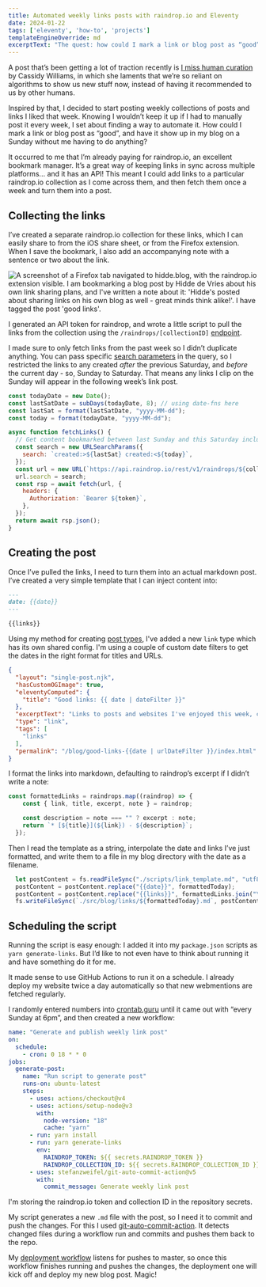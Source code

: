 ```yaml
---
title: Automated weekly links posts with raindrop.io and Eleventy
date: 2024-01-22
tags: ['eleventy', 'how-to', 'projects']
templateEngineOverride: md
excerptText: "The quest: how could I mark a link or blog post as “good”, and have it show up in my blog on a Sunday without me having to do anything?"
---
```


A post that’s been getting a lot of traction recently is [I miss human curation](https://blog.cassidoo.co/post/human-curation/) by Cassidy Williams, in which she laments that we’re so reliant on algorithms to show us new stuff now, instead of having it recommended to us by other humans. 

Inspired by that, I decided to start posting weekly collections of posts and links I liked that week. Knowing I wouldn’t keep it up if I had to manually post it every week, I set about finding a way to automate it. How could I mark a link or blog post as “good”, and have it show up in my blog on a Sunday without me having to do anything?

It occurred to me that I’m already paying for raindrop.io, an excellent bookmark manager. It’s a great way of keeping links in sync across multiple platforms... and it has an API! This meant I could add links to a particular raindrop.io collection as I come across them, and then fetch them once a week and turn them into a post. 

## Collecting the links
I’ve created a separate raindrop.io collection for these links, which I can easily share to from the iOS share sheet, or from the Firefox extension. When I save the bookmark, I also add an accompanying note with a sentence or two about the link.

![A screenshot of a Firefox tab navigated to hidde.blog, with the raindrop.io extension visible. I am bookmarking a blog post by Hidde de Vries about his own link sharing plans, and I've written a note about it: 'Hidde's posted about sharing links on his own blog as well - great minds think alike!'. I have tagged the post 'good links'.](/img/blog/raindrop-bookmark.png)

I generated an API token for raindrop, and wrote a little script to pull the links from the collection using the `/raindrops/[collectionID]` [endpoint](https://developer.raindrop.io/v1/raindrops/multiple). 

I made sure to only fetch links from the past week so I didn’t duplicate anything. You can pass specific [search parameters](https://help.raindrop.io/using-search/#operators) in the query, so I restricted the links to any created *after* the previous Saturday, and *before* the current day - so, Sunday to Saturday. That means any links I clip on the Sunday will appear in the following week’s link post. 

```js
const todayDate = new Date();
const lastSatDate = subDays(todayDate, 8); // using date-fns here
const lastSat = format(lastSatDate, "yyyy-MM-dd");
const today = format(todayDate, "yyyy-MM-dd");

async function fetchLinks() {
  // Get content bookmarked between last Sunday and this Saturday inclusive
  const search = new URLSearchParams({
    search: `created:>${lastSat} created:<${today}`,
  });
  const url = new URL(`https://api.raindrop.io/rest/v1/raindrops/${collectionId}`);
  url.search = search;
  const rsp = await fetch(url, {
    headers: {
      Authorization: `Bearer ${token}`,
    },
  });
  return await rsp.json();
}
```

## Creating the post
Once I’ve pulled the links, I need to turn them into an actual markdown post. I’ve created a very simple template that I can inject content into:

```md
---
date: {{date}}
---

{{links}}
```
Using my method for creating [post types](/blog/building-post-types-and-category-rss-feeds-in-eleventy/), I've added a new `link` type which has its own shared config. I'm using a couple of custom date filters to get the dates in the right format for titles and URLs. 

```json
{
  "layout": "single-post.njk",
  "hasCustomOGImage": true,
  "eleventyComputed": {
    "title": "Good links: {{ date | dateFilter }}"
  },
  "excerptText": "Links to posts and websites I've enjoyed this week, curated and automated.",
  "type": "link",
  "tags": [
    "links"
  ],
  "permalink": "/blog/good-links-{{date | urlDateFilter }}/index.html"
}
```

I format the links into markdown, defaulting to raindrop’s excerpt if I didn’t write a note:
```js
const formattedLinks = raindrops.map((raindrop) => {
    const { link, title, excerpt, note } = raindrop;

    const description = note === "" ? excerpt : note;
    return `* [${title}](${link}) - ${description}`;
  });
```

Then I read the template as a string, interpolate the date and links I’ve just formatted, and write them to a file in my blog directory with the date as a filename.

```js
  let postContent = fs.readFileSync("./scripts/link_template.md", "utf8");
  postContent = postContent.replace("{{date}}", formattedToday);
  postContent = postContent.replace("{{links}}", formattedLinks.join("\n"));
  fs.writeFileSync(`./src/blog/links/${formattedToday}.md`, postContent);
```

## Scheduling the script
Running the script is easy enough: I added it into my `package.json` scripts as `yarn generate-links`. But I’d like to not even have to think about running it and have something do it for me.

It made sense to use GitHub Actions to run it on a schedule. I already deploy my website twice a day automatically so that new webmentions are fetched regularly. 

I randomly entered numbers into [crontab.guru](https://crontab.guru/) until it came out with “every Sunday at 6pm”, and then created a new workflow:

```yaml
name: "Generate and publish weekly link post"
on:
  schedule:
    - cron: 0 18 * * 0
jobs:
  generate-post:
    name: "Run script to generate post"
    runs-on: ubuntu-latest
    steps:
      - uses: actions/checkout@v4
      - uses: actions/setup-node@v3
        with:
          node-version: "18"
          cache: "yarn"
      - run: yarn install
      - run: yarn generate-links
        env:
          RAINDROP_TOKEN: ${{ secrets.RAINDROP_TOKEN }}
          RAINDROP_COLLECTION_ID: ${{ secrets.RAINDROP_COLLECTION_ID }}
      - uses: stefanzweifel/git-auto-commit-action@v5
        with:
          commit_message: Generate weekly link post
```
I'm storing the raindrop.io token and collection ID in the repository secrets. 

My script generates a new `.md` file with the post, so I need it to commit and push the changes. For this I used [git-auto-commit-action](https://github.com/stefanzweifel/git-auto-commit-action). It detects changed files during a workflow run and commits and pushes them back to the repo.

My [deployment workflow](https://github.com/sophiekoonin/localghost/blob/main/.github/workflows/deploy-neocities.yml) listens for pushes to master, so once this workflow finishes running and pushes the changes, the deployment one will kick off and deploy my new blog post. Magic! 
